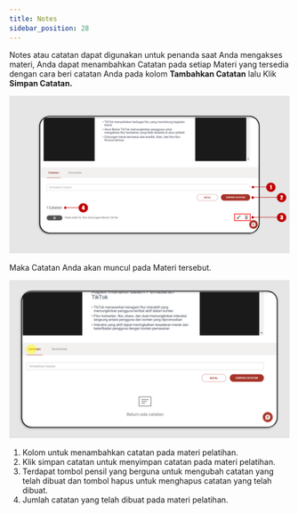 ```yaml
---
title: Notes
sidebar_position: 28
---
```

Notes atau catatan dapat digunakan untuk penanda saat Anda mengakses materi, Anda dapat menambahkan Catatan pada setiap Materi yang tersedia dengan cara beri catatan Anda pada kolom **Tambahkan Catatan** lalu Klik **Simpan Catatan.**

![](/img/note-indo-1.png)

Maka Catatan Anda akan muncul pada Materi tersebut.

![](/img/note-indo-2.png)

1. Kolom untuk menambahkan catatan pada materi pelatihan.
2. Klik simpan catatan untuk menyimpan catatan pada materi pelatihan.
3. Terdapat tombol pensil yang berguna untuk mengubah catatan yang telah dibuat dan tombol hapus untuk menghapus catatan yang telah dibuat.
4. Jumlah catatan yang telah dibuat pada materi pelatihan.
